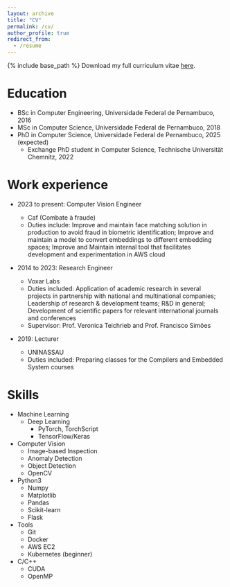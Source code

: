```yaml
---
layout: archive
title: "CV"
permalink: /cv/
author_profile: true
redirect_from:
  - /resume
---
```


{% include base_path %}
Download my full curriculum vitae [here](https://andreluizbvs.github.io/files/CV_Andre_Luiz_Buarque_Vieira_e_Silva.pdf).

Education
======
* BSc in Computer Engineering, Universidade Federal de Pernambuco, 2016
* MSc in Computer Science, Universidade Federal de Pernambuco, 2018
* PhD in Computer Science, Universidade Federal de Pernambuco, 2025 (expected)
  * Exchange PhD student in Computer Science, Technische Universität Chemnitz, 2022 

Work experience
======
* 2023 to present: Computer Vision Engineer
  * Caf (Combate à fraude)
  * Duties include: Improve and maintain face matching solution in production to avoid fraud in biometric identification; Improve and maintain a model to convert embeddings to different embedding spaces; Improve and Maintain internal tool that facilitates development and experimentation in AWS cloud

* 2014 to 2023: Research Engineer
  * Voxar Labs
  * Duties included: Application of academic research in several projects in partnership with national and multinational companies; Leadership of research & development teams; R&D in general; Development of scientific papers for relevant international journals and conferences
  * Supervisor: Prof. Veronica Teichrieb and Prof. Francisco Simões

* 2019: Lecturer
  * UNINASSAU
  * Duties included: Preparing classes for the Compilers and Embedded System courses
  
Skills
======

* Machine Learning
  * Deep Learning
    * PyTorch, TorchScript
    * TensorFlow/Keras
* Computer Vision
  * Image-based Inspection
  * Anomaly Detection
  * Object Detection
  * OpenCV
* Python3
  * Numpy
  * Matplotlib
  * Pandas
  * Scikit-learn
  * Flask
* Tools
  * Git
  * Docker
  * AWS EC2
  * Kubernetes (beginner)
* C/C++
  * CUDA
  * OpenMP

<!-- Publications
======
  <ul>{% for post in site.publications %}
    {% include archive-single-cv.html %}
  {% endfor %}</ul>
  
Talks
======
  <ul>{% for post in site.talks %}
    {% include archive-single-talk-cv.html %}
  {% endfor %}</ul>
  
Teaching
======
  <ul>{% for post in site.teaching %}
    {% include archive-single-cv.html %}
  {% endfor %}</ul>
  
Service and leadership
======
* Currently signed in to 43 different slack teams -->
